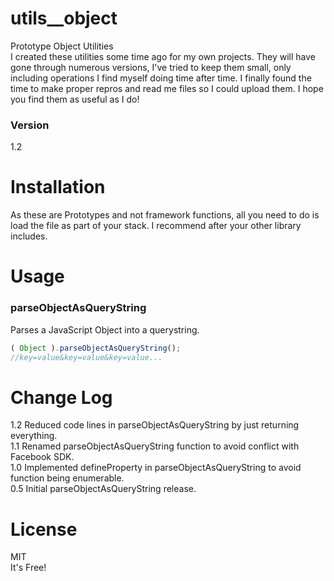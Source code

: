 # utils__object 

Prototype Object Utilities  
I created these utilities some time ago for my own projects. They will have gone through numerous versions, I've tried to keep them small, only including operations I find myself doing time after time.
I finally found the time to make proper repros and read me files so I could upload them. I hope you find them as useful as I do!

### Version
1.2

# Installation
As these are Prototypes and not framework functions, all you need to do is load the file as part of your stack. I recommend after your other library includes.

# Usage

### parseObjectAsQueryString
Parses a JavaScript Object into a querystring.
```javascript
( Object ).parseObjectAsQueryString();
//key=value&key=value&key=value...
```

# Change Log
1.2 Reduced code lines in parseObjectAsQueryString by just returning everything.  
1.1 Renamed parseObjectAsQueryString function to avoid conflict with Facebook SDK.  
1.0 Implemented defineProperty in parseObjectAsQueryString to avoid function being enumerable.  
0.5 Initial parseObjectAsQueryString release.  

# License
MIT  
It's Free!
